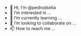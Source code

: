 - 👋 Hi, I’m @pedrodselia
- 👀 I’m interested in ...
- 🌱 I’m currently learning ...
- 💞️ I’m looking to collaborate on ...
- 📫 How to reach me ...

<!---
pedrodselia/pedrodselia is a ✨ special ✨ repository because its `README.md` (this file) appears on your GitHub profile.
You can click the Preview link to take a look at your changes.
--->
